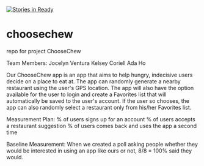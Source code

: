 [![Stories in Ready](https://badge.waffle.io/asu-cis-capstone/choosechew.png?label=ready&title=Ready)](https://waffle.io/asu-cis-capstone/choosechew)
# choosechew
repo for project ChooseChew

Team Members:
Jocelyn Ventura
Kelsey Coriell
Ada Ho

Our ChooseChew app is an app that aims to help hungry, indecisive users decide on a place to eat at. The app can randomly generate a nearby restaurant using the user's GPS location. The app will also have the option available for the user to login and create a Favorites list that will automatically be saved to the user's account. If the user so chooses, the app can also randomly select a restaurant only from his/her Favorites list. 

Measurement Plan:
% of users signs up for an account
% of users accepts a restaurant suggestion
% of users comes back and uses the app a second time

Baseline Measurement:
When we created a poll asking people whether they would be interested in using an app like ours or not, 8/8 = 100% said they would.
